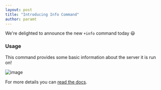 ```yaml
---
layout: post
title: "Introducing Info Command"
author: paramt
---
```


We're delighted to announce the new `+info` command today :smiley:

### Usage

This command provides some basic information about the server it is run on!

![image](https://user-images.githubusercontent.com/23563074/58526619-82740180-819d-11e9-9f82-d5d46a72e3ff.png)

For more details you can [read the docs](https://cakebot.club/commands.html#basic).
